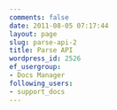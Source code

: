```yaml
---
comments: false
date: 2011-08-05 07:17:44
layout: page
slug: parse-api-2
title: Parse API
wordpress_id: 2526
ef_usergroup:
- Docs Manager
following_users:
- support_docs
---
```


